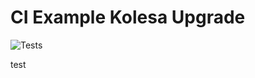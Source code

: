 # CI Example Kolesa Upgrade
![Tests](https://github.com/akimsir/php-ci-upgrade/workflows/tests/badge.svg)

test
